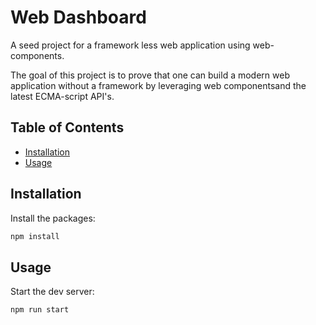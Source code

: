 # Web Dashboard

A seed project for a framework less web application using web-components.

The goal of this project is to prove that one can build a modern web application without a framework by
leveraging web componentsand the latest ECMA-script API's.


## Table of Contents

- [Installation](#installation)
- [Usage](#usage)

## Installation

Install the packages:

```sh
npm install
```

## Usage

Start the dev server:

```sh
npm run start
```
